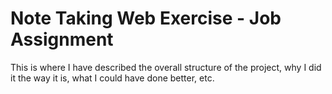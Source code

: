 # Note Taking Web Exercise - Job Assignment
This is where I have described the overall structure of the project, why I did it the way it is, what I could have done
better, etc.
